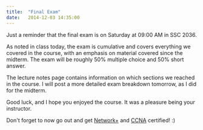 ```yaml
---
title:  "Final Exam"
date:   2014-12-03 14:35:00
---
```


Just a reminder that the final exam is on Saturday at 09:00 AM in SSC 2036.

As noted in class today, the exam is cumulative and covers everything we covered
in the course, with an emphasis on material covered since the midterm.  The exam
will be roughly 50% multiple choice and 50% short answer.

The lecture notes page contains information on which sections we reached in
the course.  I will post a more detailed exam breakdown tomorrow, as I did for
the midterm.

Good luck, and I hope you enjoyed the course.  It was a pleasure being your instructor.

Don't forget to now go out and get [Network+](http://certification.comptia.org/getCertified/certifications/network.aspx)
and [CCNA](http://www.cisco.com/web/learning/certifications/associate/ccna/index.html) certified! :)

